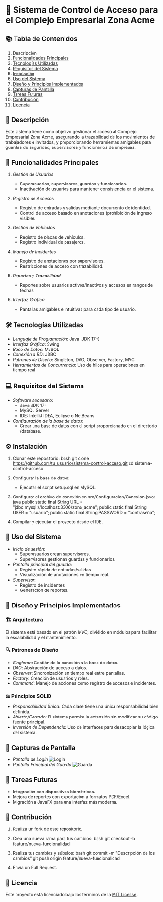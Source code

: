 # 🚀 Sistema de Control de Acceso para el Complejo Empresarial Zona Acme

## 📚 Tabla de Contenidos
1. [Descripción](#descripción)
2. [Funcionalidades Principales](#funcionalidades-principales)
3. [Tecnologías Utilizadas](#tecnologías-utilizadas)
4. [Requisitos del Sistema](#requisitos-del-sistema)
5. [Instalación](#instalación)
6. [Uso del Sistema](#uso-del-sistema)
7. [Diseño y Principios Implementados](#diseño-y-principios-implementados)
8. [Capturas de Pantalla](#capturas-de-pantalla)
9. [Tareas Futuras](#tareas-futuras)
10. [Contribución](#contribución)
11. [Licencia](#licencia)

## 📝 Descripción
Este sistema tiene como objetivo gestionar el acceso al Complejo Empresarial Zona Acme, asegurando la trazabilidad de los movimientos de trabajadores e invitados, y proporcionando herramientas amigables para guardas de seguridad, supervisores y funcionarios de empresas.

## 🌟 Funcionalidades Principales
1. *Gestión de Usuarios*  
   - Superusuarios, supervisores, guardas y funcionarios.
   - Inactivación de usuarios para mantener consistencia en el sistema.

2. *Registro de Accesos*  
   - Registro de entradas y salidas mediante documento de identidad.  
   - Control de acceso basado en anotaciones (prohibición de ingreso visible).  

3. *Gestión de Vehículos*  
   - Registro de placas de vehículos.  
   - Registro individual de pasajeros.  

4. *Manejo de Incidentes*  
   - Registro de anotaciones por supervisores.  
   - Restricciones de acceso con trazabilidad.  

5. *Reportes y Trazabilidad*  
   - Reportes sobre usuarios activos/inactivos y accesos en rangos de fechas.  

6. *Interfaz Gráfica*  
   - Pantallas amigables e intuitivas para cada tipo de usuario.  

## 🛠️ Tecnologías Utilizadas
- *Lenguaje de Programación*: Java (JDK 17+)
- *Interfaz Gráfica*: Swing
- *Base de Datos*: MySQL
- *Conexión a BD*: JDBC
- *Patrones de Diseño*: Singleton, DAO, Observer, Factory, MVC
- *Herramientas de Concurrencia*: Uso de hilos para operaciones en tiempo real

## 💻 Requisitos del Sistema
- *Software necesario*:
  - Java JDK 17+
  - MySQL Server
  - IDE: IntelliJ IDEA, Eclipse o NetBeans
- *Configuración de la base de datos*:
  - Crear una base de datos con el script proporcionado en el directorio /database.

## ⚙️ Instalación
1. Clonar este repositorio:
   bash
   git clone https://github.com/tu_usuario/sistema-control-acceso.git
   cd sistema-control-acceso
   

2. Configurar la base de datos:
   - Ejecutar el script setup.sql en MySQL.

3. Configurar el archivo de conexión en src/Configuracion/Conexion.java:
   java
   public static final String URL = "jdbc:mysql://localhost:3306/zona_acme";
   public static final String USER = "usuario";
   public static final String PASSWORD = "contraseña";
   

4. Compilar y ejecutar el proyecto desde el IDE.

## 🚪 Uso del Sistema
- *Inicio de sesión*:  
  - Superusuarios crean supervisores.  
  - Supervisores gestionan guardas y funcionarios.  
- *Pantalla principal del guarda*:  
  - Registro rápido de entradas/salidas.  
  - Visualización de anotaciones en tiempo real.  
- *Supervisor*:  
  - Registro de incidentes.  
  - Generación de reportes.  

## 🧩 Diseño y Principios Implementados
### 🏗️ Arquitectura
El sistema está basado en el patrón *MVC*, dividido en módulos para facilitar la escalabilidad y el mantenimiento.

### 🔍 Patrones de Diseño
- *Singleton*: Gestión de la conexión a la base de datos.  
- *DAO*: Abstracción de acceso a datos.  
- *Observer*: Sincronización en tiempo real entre pantallas.  
- *Factory*: Creación de usuarios y roles.  
- *Command*: Manejo de acciones como registro de accesos e incidentes.

### ⚖️ Principios SOLID
- *Responsabilidad Única*: Cada clase tiene una única responsabilidad bien definida.  
- *Abierto/Cerrado*: El sistema permite la extensión sin modificar su código fuente principal.  
- *Inversión de Dependencia*: Uso de interfaces para desacoplar la lógica del sistema.

## 📸 Capturas de Pantalla
- *Pantalla de Login*
  ![Login](./screenshots/login.png)
- *Pantalla Principal del Guarda*
  ![Guarda](./screenshots/guarda.png)

## 🚀 Tareas Futuras
- Integración con dispositivos biométricos.  
- Mejora de reportes con exportación a formatos PDF/Excel.  
- Migración a JavaFX para una interfaz más moderna.

## 🤝 Contribución
1. Realiza un fork de este repositorio.  
2. Crea una nueva rama para tus cambios:
   bash
   git checkout -b feature/nueva-funcionalidad
   
3. Realiza tus cambios y súbelos:
   bash
   git commit -m "Descripción de los cambios"
   git push origin feature/nueva-funcionalidad
   
4. Envía un Pull Request.

## 📜 Licencia
Este proyecto está licenciado bajo los términos de la [MIT License](LICENSE).